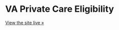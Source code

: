 # VA Private Care Eligibility

[View the site live »](http://department-of-veterans-affairs.github.io/private-care-eligibility/)
